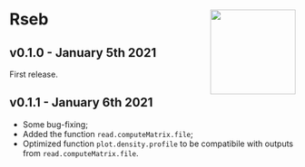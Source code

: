 # Rseb <img src="https://sebastian-gregoricchio.github.io/Rseb/Rseb_logo.svg" align="right" height = 150/>

## v0.1.0 - January 5th 2021
First release.

## v0.1.1 - January 6th 2021
* Some bug-fixing;
* Added the function `read.computeMatrix.file`;
* Optimized function `plot.density.profile` to be compatibile with outputs from `read.computeMatrix.file`.
